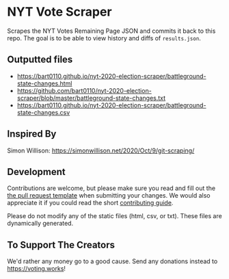 # NYT Vote Scraper
Scrapes the NYT Votes Remaining Page JSON and commits it back to this repo. The goal is to be able to view history and diffs of `results.json`.

## Outputted files

- <https://bart0110.github.io/nyt-2020-election-scraper/battleground-state-changes.html>
- <https://github.com/bart0110/nyt-2020-election-scraper/blob/master/battleground-state-changes.txt>
- <https://bart0110.github.io/nyt-2020-election-scraper/battleground-state-changes.csv>


## Inspired By
Simon Willison: <https://simonwillison.net/2020/Oct/9/git-scraping/>



## Development

Contributions are welcome, but please make sure you read and fill out the [the pull request template](.github/pull_request_template.md) when submitting your changes. We would also appreciate it if you could read the short [contributing guide](./CONTRIBUTING.md).

Please do not modify any of the static files (html, csv, or txt). These files are dynamically generated.

## To Support The Creators
We'd rather any money go to a good cause. Send any donations instead to <https://voting.works>!
